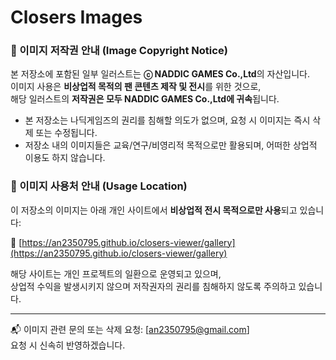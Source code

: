 # Closers Images

### 🎨 이미지 저작권 안내 (Image Copyright Notice)

본 저장소에 포함된 일부 일러스트는 **ⓒ NADDIC GAMES Co.,Ltd**의 자산입니다.  
이미지 사용은 **비상업적 목적의 팬 콘텐츠 제작 및 전시**를 위한 것으로,  
해당 일러스트의 **저작권은 모두 NADDIC GAMES Co.,Ltd에 귀속**됩니다.

- 본 저장소는 나딕게임즈의 권리를 침해할 의도가 없으며, 요청 시 이미지는 즉시 삭제 또는 수정됩니다.
- 저장소 내의 이미지들은 교육/연구/비영리적 목적으로만 활용되며, 어떠한 상업적 이용도 하지 않습니다.

### 🔗 이미지 사용처 안내 (Usage Location)

이 저장소의 이미지는 아래 개인 사이트에서 **비상업적 전시 목적으로만 사용**되고 있습니다:

📍 [https://an2350795.github.io/closers-viewer/gallery](https://an2350795.github.io/closers-viewer/gallery)

해당 사이트는 개인 프로젝트의 일환으로 운영되고 있으며,  
상업적 수익을 발생시키지 않으며 저작권자의 권리를 침해하지 않도록 주의하고 있습니다.

---

📬 이미지 관련 문의 또는 삭제 요청: [an2350795@gmail.com]  
요청 시 신속히 반영하겠습니다.
